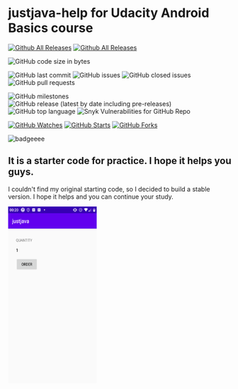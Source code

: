 # justjava-help for Udacity Android Basics course

[![Github All Releases](https://img.shields.io/github/downloads/laszlolajost/justjava-help/total.svg)]() [![Github All Releases](https://img.shields.io/github/downloads/laszlolajost/justjava-help/total.svg)]()


![GitHub code size in bytes](https://img.shields.io/github/languages/code-size/laszlolajost/justjava-help)

![GitHub last commit](https://img.shields.io/github/last-commit/laszlolajost/justjava-help)
![GitHub issues](https://img.shields.io/github/issues/laszlolajost/justjava-help?style=plastic)
![GitHub closed issues](https://img.shields.io/github/issues-closed/laszlolajost/justjava-help)
![GitHub pull requests](https://img.shields.io/github/issues-pr/laszlolajost/justjava-help?color=yellow)

![GitHub milestones](https://img.shields.io/github/milestones/open/laszlolajost/justjava-help)
![GitHub release (latest by date including pre-releases)](https://img.shields.io/github/v/release/laszlolajost/justjava-help?include_prereleases)
![GitHub top language](https://img.shields.io/github/languages/top/laszlolajost/justjava-help)
![Snyk Vulnerabilities for GitHub Repo](https://img.shields.io/snyk/vulnerabilities/github/laszlolajost/justjava-help)


[![GitHub Watches](https://img.shields.io/github/watchers/laszlolajost/justjava-help.svg?style=social&label=Watch&maxAge=2592000)](https://github.com/laszlolajost/justjava-help/watchers)
[![GitHub Starts](https://img.shields.io/github/stars/laszlolajost/justjava-help.svg?style=social&label=Star&maxAge=2592000)](https://github.com/laszlolajost/justjava-help/stargazers)
[![GitHub Forks](https://img.shields.io/github/forks/laszlolajost/justjava-help.svg?style=social&label=Fork&maxAge=2592000)](https://github.com/laszlolajost/justjava-help/network)

![badgeeee](https://buildstats.info/github/chart/laszlolajost/justjava-help)

## It is a starter code for practice. I hope it helps you guys.
I couldn't find my original starting code, so I decided to build a stable version. I hope it helps and you can continue your study.


<img src="/Screenshot.png" width="200" height="400" />
